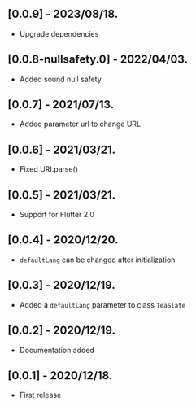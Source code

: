 ## [0.0.9] - 2023/08/18.

- Upgrade dependencies

## [0.0.8-nullsafety.0] - 2022/04/03.

- Added sound null safety

## [0.0.7] - 2021/07/13.

- Added parameter url to change URL

## [0.0.6] - 2021/03/21.

- Fixed URI.parse()

## [0.0.5] - 2021/03/21.

- Support for Flutter 2.0

## [0.0.4] - 2020/12/20.

- `defaultLang` can be changed after initialization

## [0.0.3] - 2020/12/19.

- Added a `defaultLang` parameter to class `TeaSlate`

## [0.0.2] - 2020/12/19.

- Documentation added

## [0.0.1] - 2020/12/18.

- First release